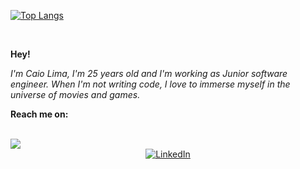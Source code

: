 
[![Top Langs](https://github-readme-stats.vercel.app/api/top-langs/?username=caiopskk&layout=compact&text_color=daf7dc&bg_color=151515)](https://github.com/caiopskk)

<br/>

**Hey!**

*I'm Caio Lima, I'm 25 years old and I'm working as Junior software engineer. When I'm not writing code, I love to immerse myself in the universe of movies and games.*

**Reach me on:**   
  <div>
    <div style="display:center"><br>
  <a href = "mailto:kayo367@gmail.com"><img src="https://img.shields.io/badge/-Gmail-%23333?style=for-the-badge&logo=gmail&logoColor=white" target="_blank"></a>
  </div>
<div>
  <div style="display: flex; justify-content: center; align-items: center;">
    <a href="https://www.linkedin.com/in/caiolimapsk/" target="_blank">
      <img src="https://img.shields.io/badge/-LinkedIn-%230077B5?style=for-the-badge&logo=linkedin&logoColor=white" alt="LinkedIn">
    </a>
  </div>
</div>
  
 
    
